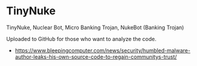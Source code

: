 # TinyNuke

TinyNuke, Nuclear Bot, Micro Banking Trojan, NukeBot (Banking Trojan)

Uploaded to GitHub for those who want to analyze the code.

* https://www.bleepingcomputer.com/news/security/humbled-malware-author-leaks-his-own-source-code-to-regain-communitys-trust/

